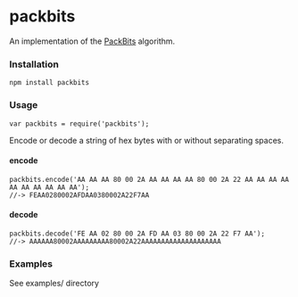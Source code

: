 packbits
========

An implementation of the [PackBits](https://en.wikipedia.org/wiki/PackBits) algorithm.


### Installation

    npm install packbits

### Usage

    var packbits = require('packbits');

Encode or decode a string of hex bytes with or without separating spaces.

#### encode

    packbits.encode('AA AA AA 80 00 2A AA AA AA AA 80 00 2A 22 AA AA AA AA AA AA AA AA AA AA');
    //-> FEAA0280002AFDAA0380002A22F7AA

#### decode

    packbits.decode('FE AA 02 80 00 2A FD AA 03 80 00 2A 22 F7 AA');
    //-> AAAAAA80002AAAAAAAAA80002A22AAAAAAAAAAAAAAAAAAAA

### Examples

See examples/ directory

